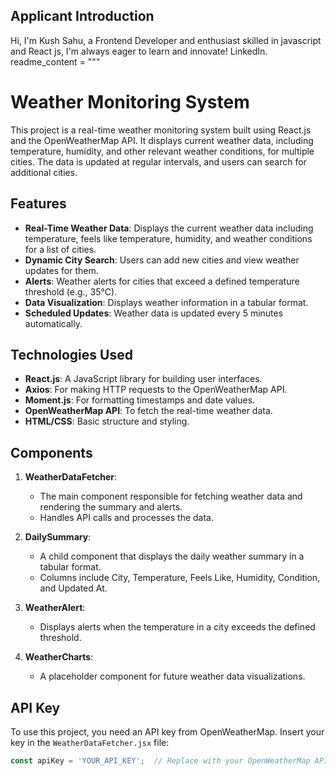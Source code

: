 ## Applicant Introduction
Hi, I'm Kush Sahu, a Frontend Developer and enthusiast skilled in javascript and React js, I'm always eager to learn and innovate! LinkedIn.
readme_content = """
# Weather Monitoring System

This project is a real-time weather monitoring system built using React.js and the OpenWeatherMap API. It displays current weather data, including temperature, humidity, and other relevant weather conditions, for multiple cities. The data is updated at regular intervals, and users can search for additional cities.

## Features

- **Real-Time Weather Data**: Displays the current weather data including temperature, feels like temperature, humidity, and weather conditions for a list of cities.
- **Dynamic City Search**: Users can add new cities and view weather updates for them.
- **Alerts**: Weather alerts for cities that exceed a defined temperature threshold (e.g., 35°C).
- **Data Visualization**: Displays weather information in a tabular format.
- **Scheduled Updates**: Weather data is updated every 5 minutes automatically.

## Technologies Used

- **React.js**: A JavaScript library for building user interfaces.
- **Axios**: For making HTTP requests to the OpenWeatherMap API.
- **Moment.js**: For formatting timestamps and date values.
- **OpenWeatherMap API**: To fetch the real-time weather data.
- **HTML/CSS**: Basic structure and styling.

## Components

1. **WeatherDataFetcher**: 
   - The main component responsible for fetching weather data and rendering the summary and alerts.
   - Handles API calls and processes the data.

2. **DailySummary**: 
   - A child component that displays the daily weather summary in a tabular format.
   - Columns include City, Temperature, Feels Like, Humidity, Condition, and Updated At.

3. **WeatherAlert**: 
   - Displays alerts when the temperature in a city exceeds the defined threshold.

4. **WeatherCharts**: 
   - A placeholder component for future weather data visualizations.

## API Key

To use this project, you need an API key from OpenWeatherMap. Insert your key in the `WeatherDataFetcher.jsx` file:

```js
const apiKey = 'YOUR_API_KEY';  // Replace with your OpenWeatherMap API Key
